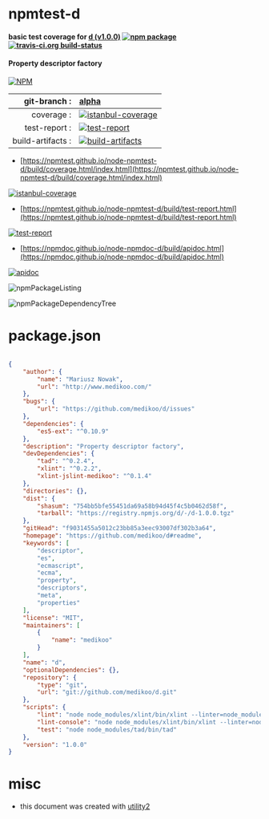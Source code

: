 # npmtest-d

#### basic test coverage for  [d (v1.0.0)](https://github.com/medikoo/d#readme)  [![npm package](https://img.shields.io/npm/v/npmtest-d.svg?style=flat-square)](https://www.npmjs.org/package/npmtest-d) [![travis-ci.org build-status](https://api.travis-ci.org/npmtest/node-npmtest-d.svg)](https://travis-ci.org/npmtest/node-npmtest-d)

#### Property descriptor factory

[![NPM](https://nodei.co/npm/d.png?downloads=true&downloadRank=true&stars=true)](https://www.npmjs.com/package/d)

| git-branch : | [alpha](https://github.com/npmtest/node-npmtest-d/tree/alpha)|
|--:|:--|
| coverage : | [![istanbul-coverage](https://npmtest.github.io/node-npmtest-d/build/coverage.badge.svg)](https://npmtest.github.io/node-npmtest-d/build/coverage.html/index.html)|
| test-report : | [![test-report](https://npmtest.github.io/node-npmtest-d/build/test-report.badge.svg)](https://npmtest.github.io/node-npmtest-d/build/test-report.html)|
| build-artifacts : | [![build-artifacts](https://npmtest.github.io/node-npmtest-d/glyphicons_144_folder_open.png)](https://github.com/npmtest/node-npmtest-d/tree/gh-pages/build)|

- [https://npmtest.github.io/node-npmtest-d/build/coverage.html/index.html](https://npmtest.github.io/node-npmtest-d/build/coverage.html/index.html)

[![istanbul-coverage](https://npmtest.github.io/node-npmtest-d/build/screenCapture.buildCi.browser.%252Ftmp%252Fbuild%252Fcoverage.lib.html.png)](https://npmtest.github.io/node-npmtest-d/build/coverage.html/index.html)

- [https://npmtest.github.io/node-npmtest-d/build/test-report.html](https://npmtest.github.io/node-npmtest-d/build/test-report.html)

[![test-report](https://npmtest.github.io/node-npmtest-d/build/screenCapture.buildCi.browser.%252Ftmp%252Fbuild%252Ftest-report.html.png)](https://npmtest.github.io/node-npmtest-d/build/test-report.html)

- [https://npmdoc.github.io/node-npmdoc-d/build/apidoc.html](https://npmdoc.github.io/node-npmdoc-d/build/apidoc.html)

[![apidoc](https://npmdoc.github.io/node-npmdoc-d/build/screenCapture.buildCi.browser.%252Ftmp%252Fbuild%252Fapidoc.html.png)](https://npmdoc.github.io/node-npmdoc-d/build/apidoc.html)

![npmPackageListing](https://npmtest.github.io/node-npmtest-d/build/screenCapture.npmPackageListing.svg)

![npmPackageDependencyTree](https://npmtest.github.io/node-npmtest-d/build/screenCapture.npmPackageDependencyTree.svg)



# package.json

```json

{
    "author": {
        "name": "Mariusz Nowak",
        "url": "http://www.medikoo.com/"
    },
    "bugs": {
        "url": "https://github.com/medikoo/d/issues"
    },
    "dependencies": {
        "es5-ext": "^0.10.9"
    },
    "description": "Property descriptor factory",
    "devDependencies": {
        "tad": "^0.2.4",
        "xlint": "^0.2.2",
        "xlint-jslint-medikoo": "^0.1.4"
    },
    "directories": {},
    "dist": {
        "shasum": "754bb5bfe55451da69a58b94d45f4c5b0462d58f",
        "tarball": "https://registry.npmjs.org/d/-/d-1.0.0.tgz"
    },
    "gitHead": "f9031455a5012c23bb85a3eec93007df302b3a64",
    "homepage": "https://github.com/medikoo/d#readme",
    "keywords": [
        "descriptor",
        "es",
        "ecmascript",
        "ecma",
        "property",
        "descriptors",
        "meta",
        "properties"
    ],
    "license": "MIT",
    "maintainers": [
        {
            "name": "medikoo"
        }
    ],
    "name": "d",
    "optionalDependencies": {},
    "repository": {
        "type": "git",
        "url": "git://github.com/medikoo/d.git"
    },
    "scripts": {
        "lint": "node node_modules/xlint/bin/xlint --linter=node_modules/xlint-jslint-medikoo/index.js --no-cache --no-stream",
        "lint-console": "node node_modules/xlint/bin/xlint --linter=node_modules/xlint-jslint-medikoo/index.js --watch",
        "test": "node node_modules/tad/bin/tad"
    },
    "version": "1.0.0"
}
```



# misc
- this document was created with [utility2](https://github.com/kaizhu256/node-utility2)
